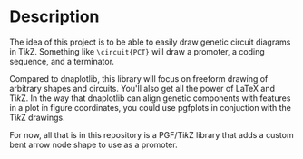 # Description

The idea of this project is to be able to easily draw genetic circuit diagrams in Ti*k*Z.
Something like `\circuit{PCT}` will draw a promoter, a coding sequence, and a terminator.

Compared to dnaplotlib, this library will focus on freeform drawing of arbitrary shapes and circuits.
You'll also get all the power of LaTeX and Ti*k*Z.
In the way that dnaplotlib can align genetic components with features in a plot in figure coordinates, you could use pgfplots in conjuction with the Ti*k*Z drawings.

For now, all that is in this repository is a PGF/Ti*k*Z library that adds a custom bent arrow node shape to use as a promoter.
